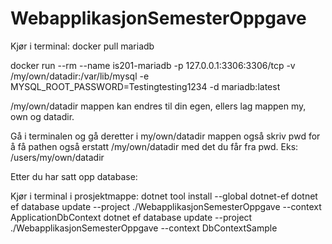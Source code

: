 # WebapplikasjonSemesterOppgave

Kjør i terminal: 
docker pull mariadb

docker run --rm --name is201-mariadb -p 127.0.0.1:3306:3306/tcp -v /my/own/datadir:/var/lib/mysql -e
MYSQL_ROOT_PASSWORD=Testingtesting1234 -d mariadb:latest

/my/own/datadir mappen kan endres til din egen, ellers lag mappen my, own og datadir.

Gå i terminalen og gå deretter i my/own/datadir mappen også skriv pwd for å få pathen også erstatt /my/own/datadir med det du får fra pwd. Eks: /users/my/own/datadir

Etter du har satt opp database:

Kjør i terminal i prosjektmappe:
dotnet tool install --global dotnet-ef
dotnet ef database update --project ./WebapplikasjonSemesterOppgave --context ApplicationDbContext
dotnet ef database update --project ./WebapplikasjonSemesterOppgave --context DbContextSample
